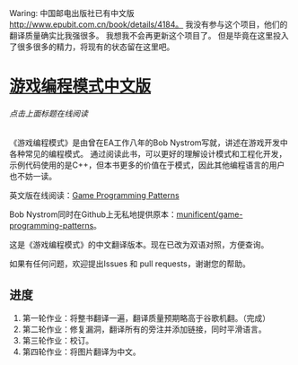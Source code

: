 Waring: 中国邮电出版社已有中文版 http://www.epubit.com.cn/book/details/4184。
我没有参与这个项目，他们的翻译质量确实比我强很多。
我想我不会再更新这个项目了。
但是毕竟在这里投入了很多很多的精力，将现有的状态留在这里吧。

# [游戏编程模式中文版](http://tkchushbm.github.io/Game-Programming-Patterns-CN/)
###### 点击上面标题在线阅读

《游戏编程模式》是由曾在EA工作八年的Bob Nystrom写就，讲述在游戏开发中各种常见的编程模式。
通过阅读此书，可以更好的理解设计模式和工程化开发，示例代码使用的是C++，但本书更多的价值在于模式，因此其他编程语言的用户也不妨一读。

英文版在线阅读：[Game Programming Patterns](http://gameprogrammingpatterns.com/)

Bob Nystrom同时在Github上无私地提供原本：[munificent/game-programming-patterns](https://github.com/munificent/game-programming-patterns)。

这是《游戏编程模式》的中文翻译版本。现在已改为双语对照，方便查询。

如果有任何问题，欢迎提出Issues 和 pull requests，谢谢您的帮助。

## 进度

1. 第一轮作业：将整书翻译一遍，翻译质量预期略高于谷歌机翻。（完成）
2. 第二轮作业：修复漏洞，翻译所有的旁注并添加链接，同时平滑语言。
3. 第三轮作业：校订。
4. 第四轮作业：将图片翻译为中文。
